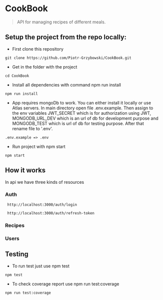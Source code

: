# CookBook

> API for managing recipes of different meals.


## Setup the project from the repo locally:
- First clone this repository
```shell
git clone https://github.com/Piotr-Grzybowski/CookBook.git
```
- Get in the folder with the project
```shell
cd CookBook
```
- Install all dependencies with command npm run install
``` shell
npm run install
```
- App requires mongoDb to work. You can either install it locally or use Atlas servers. In main directory open file .env.example. Then assign to the env variables JWT_SECRET which is for authorization using JWT, MONGODB_URL_DEV which is an url of db for development purpose and MONGODB_TEST which is url of db for testing purpose. After that rename file to '.env'.
``` shell 
.env.example => .env
```
- Run project with npm start
```shell
npm start
```

## How it works
In api we have three kinds of resources

### Auth
```
 http://localhost:3000/auth/login
```
```
 http://localhost:3000/auth/refresh-token
```
### Recipes
### Users

## Testing

- To run test just use npm test
```shell
npm test
```
- To check coverage report use npm run test:coverage
```shell
npm run test:coverage
```

